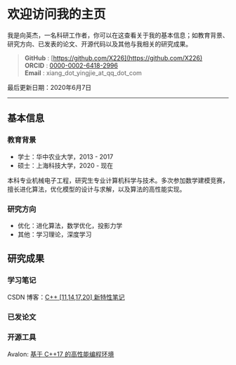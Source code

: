 

# 欢迎访问我的主页

我是向英杰，一名科研工作者，你可以在这查看关于我的基本信息；如教育背景、研究方向、已发表的论文、开源代码以及其他与我相关的研究成果。

> **GitHub** : [https://github.com/X226](https://github.com/X226)  
> **ORCID**  : [0000-0002-6418-2996](https://orcid.org/0000-0002-6418-2996)  
> **Email**  : xiang_dot_yingjie_at_qq_dot_com

最后更新日期：2020年6月7日

---

## 基本信息

### 教育背景

- 学士：华中农业大学，2013 - 2017
- 硕士：上海科技大学，2020 - 现在

本科专业机械电子工程，研究生专业计算机科学与技术。多次参加数学建模竞赛，擅长进化算法，优化模型的设计与求解，以及算法的高性能实现。

### 研究方向

- 优化：进化算法，数学优化，投影力学
- 其他：学习理论，深度学习

## 研究成果

### 学习笔记

CSDN 博客：[C++ [11,14,17,20] 新特性笔记]()

### 已发论文

### 开源工具

Avalon: [基于 C++17 的高性能编程环境](https://github.com/X226/Avalon)





